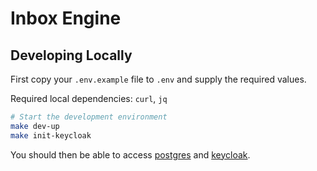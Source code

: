 # Inbox Engine

## Developing Locally

First copy your `.env.example` file to `.env` and supply the required values.

Required local dependencies: `curl`, `jq`

```bash
# Start the development environment
make dev-up
make init-keycloak
```

You should then be able to access [postgres](http://localhost:5432) and [keycloak](http://localhost:8080).
